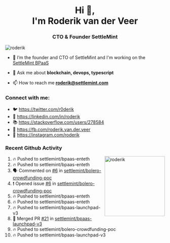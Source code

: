 <h1 align="center">Hi 👋,<br/> I'm Roderik van der Veer</h1>
<h3 align="center">CTO & Founder SettleMint</h3>

<p align="left"> <img src="https://komarev.com/ghpvc/?username=roderik" alt="roderik" /> </p>

- 🔭 I’m the founder and CTO of SettleMint and I'm working on the [SettleMint BPaaS](https://settlemint.com)

- 💬 Ask me about **blockchain, devops, typescript**

- 📫 How to reach me **roderik@settlemint.com**



### Connect with me:

- 🐦 https://twitter.com/r0derik
- 🏢 https://linkedin.com/in/roderik
- 📚 https://stackoverflow.com/users/278584
- 🙊 https://fb.com/roderik.van.der.veer
- 📸 https://instagram.com/roderik

### Recent Github Activity
<img src="https://github-readme-stats.vercel.app/api?username=roderik&show_icons=true&count_private=true" alt="roderik" align="right" height="190" />

<!--START_SECTION:activity-->
1. 🔥 Pushed to settlemint/bpaas-enteth
2. 🔥 Pushed to settlemint/bpaas-enteth
3. 🗣 Commented on [#6](https://github.com/settlemint/bolero-crowdfunding-poc/issues/6) in [settlemint/bolero-crowdfunding-poc](https://github.com/settlemint/bolero-crowdfunding-poc)
4. ❗️ Opened issue [#6](https://github.com/settlemint/bolero-crowdfunding-poc/issues/6) in [settlemint/bolero-crowdfunding-poc](https://github.com/settlemint/bolero-crowdfunding-poc)
5. 🔥 Pushed to settlemint/bpaas-enteth
6. 🔥 Pushed to settlemint/bpaas-enteth
7. 🔥 Pushed to settlemint/bpaas-launchpad-v3
8. 🎉 Merged PR [#21](https://github.com/settlemint/bpaas-launchpad-v3/pull/21) in [settlemint/bpaas-launchpad-v3](https://github.com/settlemint/bpaas-launchpad-v3)
9. 🔥 Pushed to settlemint/bolero-crowdfunding-poc
10. 🔥 Pushed to settlemint/bpaas-launchpad-v3
<!--END_SECTION:activity-->